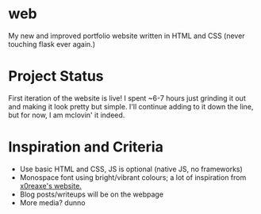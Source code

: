# web
My new and improved portfolio website written in HTML and CSS (never touching flask ever again.)

# Project Status
First iteration of the website is live! I spent ~6-7 hours just grinding it out and making it look pretty but simple. I'll continue adding to it down the line, but for now, I am mclovin' it indeed.

# Inspiration and Criteria
- Use basic HTML and CSS, JS is optional (native JS, no frameworks)
- Monospace font using bright/vibrant colours; a lot of inspiration from [x0reaxe's website.](x0reaxe.ax)
- Blog posts/writeups will be on the webpage
- More media? dunno  
